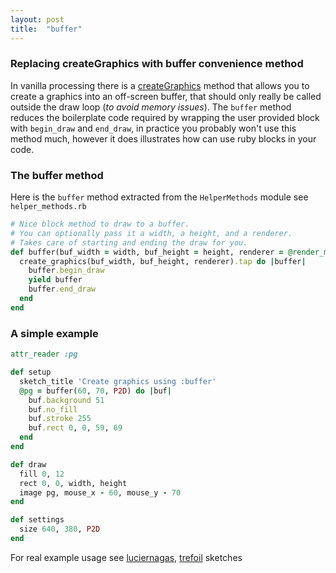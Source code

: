```yaml
---
layout: post
title:  "buffer"
---
```

### Replacing createGraphics with buffer convenience method

In vanilla processing there is a [createGraphics][processing] method that allows you to create a graphics into an off-screen buffer, that should only really be called outside the draw loop (_to avoid memory issues_). The `buffer` method reduces the boilerplate code required by wrapping the user provided block with `begin_draw` and `end_draw`, in practice you probably won't use this method much, however it does illustrates how can use ruby blocks in your code.

### The buffer method ###
Here is the `buffer` method extracted from the `HelperMethods` module see `helper_methods.rb`

```ruby
# Nice block method to draw to a buffer.
# You can optionally pass it a width, a height, and a renderer.
# Takes care of starting and ending the draw for you.
def buffer(buf_width = width, buf_height = height, renderer = @render_mode)
  create_graphics(buf_width, buf_height, renderer).tap do |buffer|
    buffer.begin_draw
    yield buffer
    buffer.end_draw
  end
end

```

### A simple example ###

```ruby
attr_reader :pg

def setup
  sketch_title 'Create graphics using :buffer'
  @pg = buffer(60, 70, P2D) do |buf|
    buf.background 51
    buf.no_fill
    buf.stroke 255
    buf.rect 0, 0, 59, 69
  end
end

def draw
  fill 0, 12
  rect 0, 0, width, height
  image pg, mouse_x - 60, mouse_y - 70
end

def settings
  size 640, 380, P2D
end

```

For real example usage see [luciernagas][firefly], [trefoil][trefoil] sketches

[firefly]:https://github.com/ruby-processing/JRubyArt-examples/blob/master/examples/grid_method/luciernagas.rb
[trefoil]:https://github.com/ruby-processing/JRubyArt-examples/blob/master/processing_app/demos/graphics/trefoil.rb


[processing]:https://processing.org/reference/createGraphics_.html
